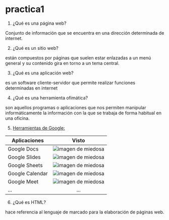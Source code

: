 # practica1

1. ¿Qué es una página web?

 Conjunto de información que se encuentra en una dirección determinada de internet.

2. ¿Qué es un sitio web?

 están compuestos por páginas que suelen estar enlazadas a un menú general y su contenido gira en torno a un tema central. 

3. ¿Qué es una aplicación web?

 es un software cliente-servidor que permite realizar funciones determinadas en internet

4. ¿Qué es una herramienta ofimática?

 son aquellos programas o aplicaciones que nos permiten manipular informáticamente la información con la que se trabaja de forma habitual en una oficina.

5. [Herramientas de Google:](https://tetris.com/play-tetris/ "Herramientas de Google:")

|Aplicaciones |Visto |
|----------|:----------:|
|Google Docs|![imagen de miedosa](https://github.com/mrcsflx/practica1/blob/main/Check_mark.jpg.png "horror")|
|Google Slides|![imagen de miedosa](https://github.com/mrcsflx/practica1/blob/main/Check_mark.jpg.png "horror")|
|Google Sheets|![imagen de miedosa](https://github.com/mrcsflx/practica1/blob/main/Check_mark.jpg.png "horror")|
|Google Calendar|![imagen de miedosa](https://github.com/mrcsflx/practica1/blob/main/1f5d3.png "horror")|
|Google Meet|![imagen de miedosa](https://github.com/mrcsflx/practica1/blob/main/1f5a5.png "horror")|
|...|...|

6. ¿Qué es HTML?

 hace referencia al lenguaje de marcado para la elaboración de páginas web.

 <!DOCTYPE htmi>
<html lang="ei
<head>
<meta charset="UTF-8">
<meta http-equiv="X-UA-Compatible" content="IE=edge">
<meta name="viewport" content="width=device-width, initial-scale=1.0">
<title>Document</title>
</head>
<body>

</body>
</html>
